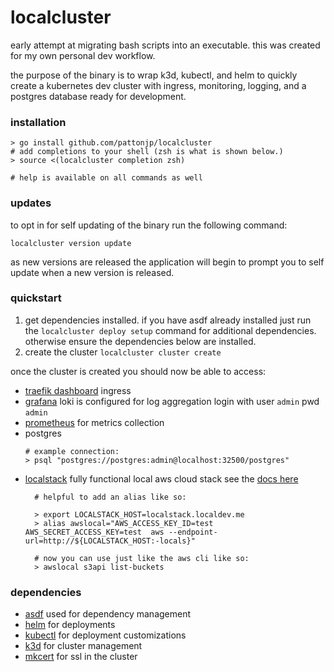 # localcluster 

early attempt at migrating bash scripts into an executable. this was created for my own personal dev workflow. 

the purpose of the binary is to wrap k3d, kubectl, and helm to quickly create a kubernetes dev cluster with ingress, monitoring, logging, and a postgres database ready for development. 


### installation 
```shell 
> go install github.com/pattonjp/localcluster
# add completions to your shell (zsh is what is shown below.)
> source <(localcluster completion zsh)

# help is available on all commands as well
```

### updates 
to opt in for self updating of the binary run the following command:
```shel
localcluster version update
```
as new versions are released the application will begin to prompt you to self update when a new version is released. 

### quickstart 
1. get dependencies installed. if you have asdf already installed just run the `localcluster deploy setup` command for additional dependencies. otherwise ensure the dependencies below are installed.
2.  create the cluster `localcluster cluster create`

once the cluster is created you should now be able to access:

- [traefik dashboard](https://traefik.localdev.me/dashboard/#/) ingress
- [grafana](https://grafana.localdev.me/login) loki is configured for log aggregation
  login with user `admin` pwd `admin`
- [prometheus](https://prometheus.localdev.me/) for metrics collection
- postgres
  ```shell
  # example connection:
  > psql "postgres://postgres:admin@localhost:32500/postgres"
  ```
- [localstack](http://localstack.localdev.me) fully functional local aws cloud stack
  see the [docs here](https://docs.localstack.cloud/overview/)
  ```shell
    # helpful to add an alias like so:
    
    > export LOCALSTACK_HOST=localstack.localdev.me
    > alias awslocal="AWS_ACCESS_KEY_ID=test AWS_SECRET_ACCESS_KEY=test  aws --endpoint-url=http://${LOCALSTACK_HOST:-locals}"
    
    # now you can use just like the aws cli like so:
    > awslocal s3api list-buckets
    ```



### dependencies
- [asdf](https://github.com/asdf-vm/asdf) used for dependency management
- [helm](https://helm.sh/) for deployments
- [kubectl](https://kubernetes.io/docs/reference/kubectl/) for deployment customizations
- [k3d](https://k3d.io/v5.6.0/) for cluster management
- [mkcert](https://github.com/FiloSottile/mkcert) for ssl in the cluster
 